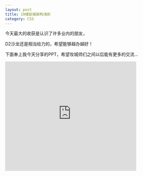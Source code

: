 ```yaml
---
layout: post
title: 19楼前端架构浅析
category: CSS
---
```


今天最大的收获是认识了许多业内的朋友，

D2沙龙还是相当给力的，希望能够越办越好！

下面奉上我今天分享的PPT，希望攻城师们之间以后能有更多的交流...

<iframe src="http://www.slideshare.net/slideshow/embed_code/9413277" width="425" height="355" frameborder="0" marginwidth="0" marginheight="0" scrolling="no"></iframe>
